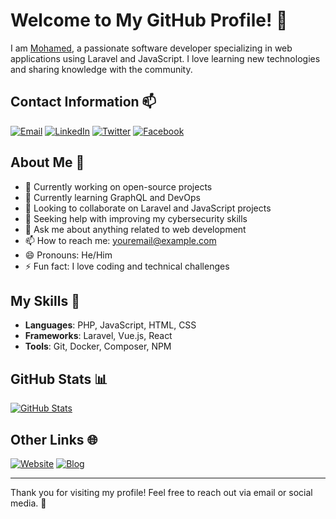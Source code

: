# Welcome to My GitHub Profile! 👋

I am [Mohamed](https://github.com/mohamed010917), a passionate software developer specializing in web applications using Laravel and JavaScript. I love learning new technologies and sharing knowledge with the community.

## Contact Information 📫

[![Email](https://img.shields.io/badge/Email-D14836?style=for-the-badge&logo=gmail&logoColor=white)](mailto:youremail@example.com)
[![LinkedIn](https://img.shields.io/badge/LinkedIn-0077B5?style=for-the-badge&logo=linkedin&logoColor=white)](https://www.linkedin.com/in/yourprofile)
[![Twitter](https://img.shields.io/badge/Twitter-1DA1F2?style=for-the-badge&logo=twitter&logoColor=white)](https://twitter.com/yourprofile)
[![Facebook](https://img.shields.io/badge/Facebook-1877F2?style=for-the-badge&logo=facebook&logoColor=white)](https://facebook.com/yourprofile)

## About Me 💼

- 🔭 Currently working on open-source projects
- 🌱 Currently learning GraphQL and DevOps
- 👯 Looking to collaborate on Laravel and JavaScript projects
- 🤔 Seeking help with improving my cybersecurity skills
- 💬 Ask me about anything related to web development
- 📫 How to reach me: [youremail@example.com](mailto:youremail@example.com)
- 😄 Pronouns: He/Him
- ⚡ Fun fact: I love coding and technical challenges

## My Skills 🔧

- **Languages**: PHP, JavaScript, HTML, CSS
- **Frameworks**: Laravel, Vue.js, React
- **Tools**: Git, Docker, Composer, NPM

## GitHub Stats 📊

[![GitHub Stats](https://github-readme-stats.vercel.app/api?username=mohamed010917&show_icons=true&theme=radical)](https://github.com/mohamed010917)

## Other Links 🌐

[![Website](https://img.shields.io/badge/Website-4285F4?style=for-the-badge&logo=google-chrome&logoColor=white)](https://yourwebsite.com)
[![Blog](https://img.shields.io/badge/Blog-FF5722?style=for-the-badge&logo=blogger&logoColor=white)](https://yourblog.com)

---

Thank you for visiting my profile! Feel free to reach out via email or social media. 🌟
